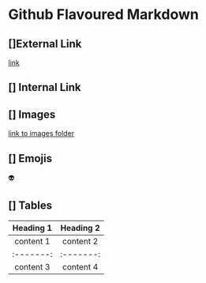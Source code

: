 # Github Flavoured Markdown 

## []External Link
[link](https://help.github.com/en)

## [] Internal Link


## [] Images
[link to images folder](/images)

## [] Emojis 

👽
 

## [] Tables

| Heading 1 | Heading 2 |
| :-------: | :-------: |
| content 1 | content 2 |
| :-------: | :-------: |
| content 3 | content 4 |